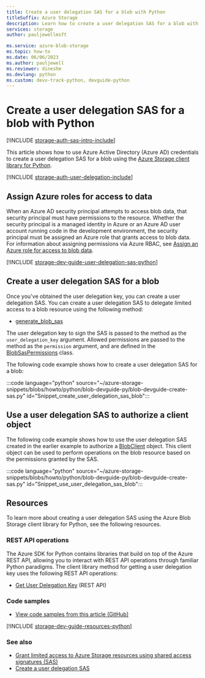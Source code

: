 ```yaml
---
title: Create a user delegation SAS for a blob with Python
titleSuffix: Azure Storage
description: Learn how to create a user delegation SAS for a blob with Azure Active Directory credentials by using the Python client library for Blob Storage.
services: storage
author: pauljewellmsft

ms.service: azure-blob-storage
ms.topic: how-to
ms.date: 06/06/2023
ms.author: pauljewell
ms.reviewer: dineshm
ms.devlang: python
ms.custom: devx-track-python, devguide-python
---
```


# Create a user delegation SAS for a blob with Python

[!INCLUDE [storage-auth-sas-intro-include](../../../includes/storage-auth-sas-intro-include.md)]

This article shows how to use Azure Active Directory (Azure AD) credentials to create a user delegation SAS for a blob using the [Azure Storage client library for Python](/python/api/overview/azure/storage).

[!INCLUDE [storage-auth-user-delegation-include](../../../includes/storage-auth-user-delegation-include.md)]

## Assign Azure roles for access to data

When an Azure AD security principal attempts to access blob data, that security principal must have permissions to the resource. Whether the security principal is a managed identity in Azure or an Azure AD user account running code in the development environment, the security principal must be assigned an Azure role that grants access to blob data. For information about assigning permissions via Azure RBAC, see [Assign an Azure role for access to blob data](assign-azure-role-data-access.md).

[!INCLUDE [storage-dev-guide-user-delegation-sas-python](../../../includes/storage-dev-guides/storage-dev-guide-user-delegation-sas-python.md)]

## Create a user delegation SAS for a blob

Once you've obtained the user delegation key, you can create a user delegation SAS. You can create a user delegation SAS to delegate limited access to a blob resource using the following method:

- [generate_blob_sas](/python/api/azure-storage-blob/azure.storage.blob#azure-storage-blob-generate-blob-sas)

The user delegation key to sign the SAS is passed to the method as the `user_delegation_key` argument. Allowed permissions are passed to the method as the `permission` argument, and are defined in the [BlobSasPermissions](/python/api/azure-storage-blob/azure.storage.blob.blobsaspermissions) class.

The following code example shows how to create a user delegation SAS for a blob:

:::code language="python" source="~/azure-storage-snippets/blobs/howto/python/blob-devguide-py/blob-devguide-create-sas.py" id="Snippet_create_user_delegation_sas_blob":::

## Use a user delegation SAS to authorize a client object

The following code example shows how to use the user delegation SAS created in the earlier example to authorize a [BlobClient](/python/api/azure-storage-blob/azure.storage.blob.blobclient) object. This client object can be used to perform operations on the blob resource based on the permissions granted by the SAS.

:::code language="python" source="~/azure-storage-snippets/blobs/howto/python/blob-devguide-py/blob-devguide-create-sas.py" id="Snippet_use_user_delegation_sas_blob":::

## Resources

To learn more about creating a user delegation SAS using the Azure Blob Storage client library for Python, see the following resources.

### REST API operations

The Azure SDK for Python contains libraries that build on top of the Azure REST API, allowing you to interact with REST API operations through familiar Python paradigms. The client library method for getting a user delegation key uses the following REST API operations:

- [Get User Delegation Key](/rest/api/storageservices/get-user-delegation-key) (REST API)

### Code samples

- [View code samples from this article (GitHub)](https://github.com/Azure-Samples/AzureStorageSnippets/blob/master/blobs/howto/python/blob-devguide-py/blob-devguide-create-sas.py)

[!INCLUDE [storage-dev-guide-resources-python](../../../includes/storage-dev-guides/storage-dev-guide-resources-python.md)]

### See also

- [Grant limited access to Azure Storage resources using shared access signatures (SAS)](../common/storage-sas-overview.md)
- [Create a user delegation SAS](/rest/api/storageservices/create-user-delegation-sas)
